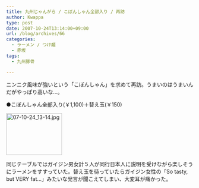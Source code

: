 ```yaml
---
title: 九州じゃんがら / こぼんしゃん全部入り / 再訪
author: Kwappa
type: post
date: 2007-10-24T13:14:00+09:00
url: /blog/archives/66
categories:
  - ラーメン / つけ麺
  - 赤坂
tags:
  - 九州豚骨

---
```

ニンニク風味が強いという「こぼんしゃん」を求めて再訪。うまいのはうまいんだがやっぱり高いな…。
  
●こぼんしゃん全部入り(￥1,100)＋替え玉(￥150)
  
<a href="http://akasakalunch.up.seesaa.net/image/07-10-24_13-14.jpg" target="_blank" rel="noopener noreferrer"><img src="http://akasakalunch.up.seesaa.net/image/07-10-24_13-14-thumbnail2.jpg" border="0" alt="07-10-24_13-14.jpg" width="150" height="112" /></a>
  
同じテーブルではガイジン男女計５人が同行日本人に説明を受けながら楽しそうにラーメンをすすっていた。替え玉を待っていたらガイジン女性の「So tasty, but VERY fat&#8230;」みたいな発言が聞こえてしまい、大変耳が痛かった。

